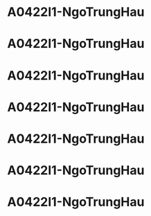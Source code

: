# A0422I1-NgoTrungHau
# A0422I1-NgoTrungHau
# A0422I1-NgoTrungHau
# A0422I1-NgoTrungHau
# A0422I1-NgoTrungHau
# A0422I1-NgoTrungHau
# A0422I1-NgoTrungHau
